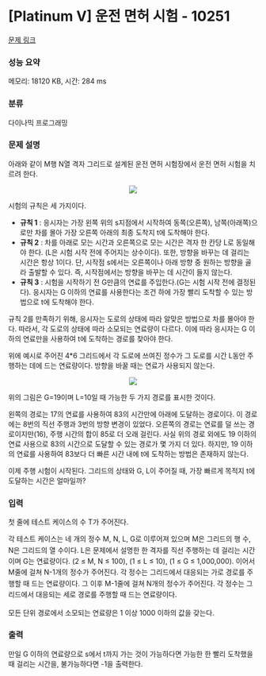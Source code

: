 # [Platinum V] 운전 면허 시험 - 10251 

[문제 링크](https://www.acmicpc.net/problem/10251) 

### 성능 요약

메모리: 18120 KB, 시간: 284 ms

### 분류

다이나믹 프로그래밍

### 문제 설명

<p>아래와 같이 M행 N열 격자 그리드로 설계된 운전 면허 시험장에서 운전 면허 시험을 치르려 한다.</p>

<p style="text-align: center;"><img src="https://www.acmicpc.net/upload/images2/driving1(1).png"></p>

<p>시험의 규칙은 세 가지이다.</p>

<ul>
	<li><strong>규칙 1</strong> : 응시자는 가장 왼쪽 위의 s지점에서 시작하여 동쪽(오른쪽), 남쪽(아래쪽)으로만 차를 몰아 가장 오른쪽 아래의 최종 도착지 t에 도착해야 한다.</li>
	<li><strong>규칙 2</strong> : 차를 아래로 모는 시간과 오른쪽으로 모는 시간은 격자 한 칸당 L로 동일해야 한다. (L은 시험 시작 전에 주어지는 상수이다). 또한, 방향을 바꾸는 데 걸리는 시간은 항상 1이다. 단, 시작점 s에서는 오른쪽이나 아래 방향 중 원하는 방향을 골라 출발할 수 있다. 즉, 시작점에서는 방향을 바꾸는 데 시간이 들지 않는다.</li>
	<li><strong>규칙 3</strong> : 시험을 시작하기 전 G만큼의 연료를 주입한다.(G는 시험 시작 전에 결정된다). 응시자는 G 이하의 연료를 사용한다는 조건 하에 가장 빨리 도착할 수 있는 방법으로 t에 도착해야 한다.</li>
</ul>

<p>규칙 2를 만족하기 위해, 응시자는 도로의 상태에 따라 알맞은 방법으로 차를 몰아야 한다. 따라서, 각 도로의 상태에 따라 소모되는 연료량이 다르다. 이에 따라 응시자는 G 이하의 연료만을 사용하여 t에 도착하는 경로를 찾아야 한다.</p>

<p>위에 예시로 주어진 4*6 그리드에서 각 도로에 쓰여진 정수가 그 도로를 시간 L동안 주행하는 데에 드는 연료량이다. 방향을 바꿀 때는 연료가 사용되지 않는다.</p>

<p style="text-align: center;"><img src="https://www.acmicpc.net/upload/images2/driving2(1).png"></p>

<p>위의 그림은 G=19이며 L=10일 때 가능한 두 가지 경로를 표시한 것이다.</p>

<p>왼쪽의 경로는 17의 연료를 사용하여 83의 시간만에 아래에 도달하는 경로이다. 이 경로에는 8번의 직선 주행과 3번의 방향 변경이 있었다. 오른쪽의 경로는 연료를 덜 쓰는 경로이지만(16), 주행 시간의 합이 85로 더 오래 걸린다. 사실 위의 경로 외에도 19 이하의 연료 사용으로 83의 시간으로 도달할 수 있는 경로가 몇 가지 더 있다. 하지만, 19 이하의 연료를 사용하여 83보다 더 빠른 시간 내에 t에 도착하는 방법은 존재하지 않는다.</p>

<p>이제 주행 시험이 시작된다. 그리드의 상태와 G, L이 주어질 때, 가장 빠르게 목적지 t에 도달하는 시간은 얼마일까?</p>

### 입력 

 <p>첫 줄에 테스트 케이스의 수 T가 주어진다.</p>

<p>각 테스트 케이스는 네 개의 정수 M, N, L, G로 이루어져 있으며 <span style="line-height:1.6em">M은 그리드의 행 수, N은 그리드의 열 수이다. L은 문제에서 설명한 한 격자를 직선 주행하는 데 걸리는 시간이며 G는 연료량이다. (2 ≤ M, N ≤ 100), (1 ≤ L ≤ 10), (1 ≤ G ≤ 1,000,000). </span><span style="line-height:1.6em">이어서 M줄에 걸쳐 N-1개의 정수가 주어진다. 각 정수는 그리드에서 대응되는 가로 경로를 주행할 때 드는 연료량이다. </span><span style="line-height:1.6em">그 이후 M-1줄에 걸쳐 N개의 정수가 주어진다. 각 정수는 그리드에서 대응되는 세로 경로를 주행할 때 드는 연료량이다.</span></p>

<p>모든 단위 경로에서 소모되는 연료량은 1 이상 1000 이하의 값을 갖는다.</p>

### 출력 

 <p>만일 G 이하의 연료량으로 s에서 t까지 가는 것이 가능하다면 가능한 한 빨리 도착했을 때 걸리는 시간을, 불가능하다면 -1을 출력한다.</p>

